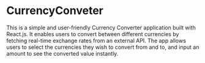 # CurrencyConveter
This is a simple and user-friendly Currency Converter application built with React.js. It enables users to convert between different currencies by fetching real-time exchange rates from an external API. The app allows users to select the currencies they wish to convert from and to, and input an amount to see the converted value instantly.
